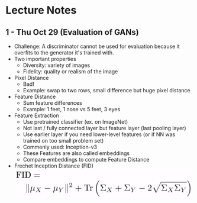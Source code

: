 # Lecture Notes

## 1 - Thu Oct 29 (Evaluation of GANs)

- Challenge: A discriminator cannot be used for evaluation because it overfits to the generator it's trained with.
- Two important properties
  - Diversity: variety of images
  - Fidelity: quality or realism of the image
- Pixel Distance
  - Bad!
  - Example: swap to two rows, small difference but huge pixel distance
- Feature Distance
  - Sum feature differences
  - Example: 1 feet, 1 nose vs 5 feet, 3 eyes
- Feature Extraction
  - Use pretrained classifier (ex. on ImageNet)
  - Not last / fully connected layer but feature layer (last pooling layer)
  - Use earlier layer if you need lower-level features (or if NN was trained on too small problem set)
  - Commenly used: Inception-v3
  - These Features are also called embeddings
  - Compare embeddings to compute Feature Distance
- Frechet Inception Distance (FID)
 ![Equation FID](img/image_2020-10-29-12-19-49.png)

